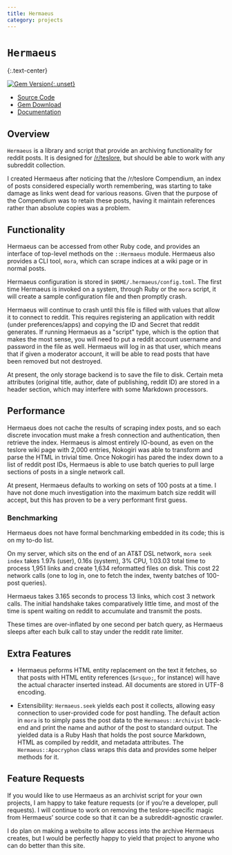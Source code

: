 ```yaml
---
title: Hermaeus
category: projects
---
```


# `Hermaeus`
{:.text-center}

[![Gem Version](https://badge.fury.io/rb/hermaeus.svg){:.unset}](https://badge.fury.io/rb/hermaeus)

- [Source Code][gh]
- [Gem Download][gem]
- [Documentation][doc]

## Overview

`Hermaeus` is a library and script that provide an archiving functionality for
reddit posts. It is designed for [/r/teslore][tsl], but should be able to work
with any subreddit collection.

I created Hermaeus after noticing that the /r/teslore Compendium, an index of
posts considered especially worth remembering, was starting to take damage as
links went dead for various reasons. Given that the purpose of the Compendium
was to retain these posts, having it maintain references rather than absolute
copies was a problem.

## Functionality

Hermaeus can be accessed from other Ruby code, and provides an interface of
top-level methods on the `::Hermaeus` module. Hermaeus also provides a CLI tool,
`mora`, which can scrape indices at a wiki page or in normal posts.

Hermaeus configuration is stored in `$HOME/.hermaeus/config.toml`. The first
time Hermaeus is invoked on a system, through Ruby or the `mora` script, it will
create a sample configuration file and then promptly crash.

Hermaeus will continue to crash until this file is filled with values that allow
it to connect to reddit. This requires registering an application with reddit
(under preferences/apps) and copying the ID and Secret that reddit generates. If
running Hermaeus as a "script" type, which is the option that makes the most
sense, you will need to put a reddit account username and password in the file
as well. Hermaeus will log in as that user, which means that if given a
moderator account, it will be able to read posts that have been removed but not
destroyed.

At present, the only storage backend is to save the file to disk. Certain meta
attributes (original title, author, date of publishing, reddit ID) are stored
in a header section, which may interfere with some Markdown processors.

## Performance

Hermaeus does not cache the results of scraping index posts, and so each
discrete invocation must make a fresh connection and authentication, then
retrieve the index. Hermaeus is almost entirely IO-bound, as even on the teslore
wiki page with 2,000 entries, Nokogiri was able to transform and parse the HTML
in trivial time. Once Nokogiri has pared the index down to a list of reddit post
IDs, Hermaeus is able to use batch queries to pull large sections of posts in a
single network call.

At present, Hermaeus defaults to working on sets of 100 posts at a time. I have
not done much investigation into the maximum batch size reddit will accept, but
this has proven to be a very performant first guess.

### Benchmarking

Hermaeus does not have formal benchmarking embedded in its code; this is on my
to-do list.

On my server, which sits on the end of an AT&T DSL network, `mora seek index`
takes 1.97s (user), 0.16s (system), 3% CPU, 1:03.03 total time to process 1,951
links and create 1,634 reformatted files on disk. This cost 22 network calls
(one to log in, one to fetch the index, twenty batches of 100-post queries).

Hermaeus takes 3.165 seconds to process 13 links, which cost 3 network calls.
The initial handshake takes comparatively little time, and most of the time is
spent waiting on reddit to accumulate and transmit the posts.

These times are over-inflated by one second per batch query, as Hermaeus sleeps
after each bulk call to stay under the reddit rate limiter.

## Extra Features

- Hermaeus peforms HTML entity replacement on the text it fetches, so that posts
with HTML entity references (`&rsquo;`, for instance) will have the actual
character inserted instead. All documents are stored in UTF-8 encoding.

- Extensibility: `Hermaeus.seek` yields each post it collects, allowing easy
connection to user-provided code for post handling. The default action in `mora`
is to simply pass the post data to the `Hermaeus::Archivist` back-end and
print the name and author of the post to standard output. The yielded data is a
Ruby Hash that holds the post source Markdown, HTML as compiled by reddit, and
metadata attributes. The `Hermaeus::Apocryphon` class wraps this data and
provides some helper methods for it.

## Feature Requests

If you would like to use Hermaeus as an archivist script for your own projects,
I am happy to take feature requests (or if you’re a developer, pull requests). I
will continue to work on removing the teslore-specific magic from Hermaeus’
source code so that it can be a subreddit-agnostic crawler.

I do plan on making a website to allow access into the archive Hermaeus creates,
but I would be perfectly happy to yield that project to anyone who can do better
than this site.

[doc]: http://www.rubydoc.info/gems/hermaeus
[gem]: https://rubygems.org/gems/hermaeus
[gh]: https://github.com/myrrlyn/hermaeus
[tsl]: https://reddit.com/r/teslore

